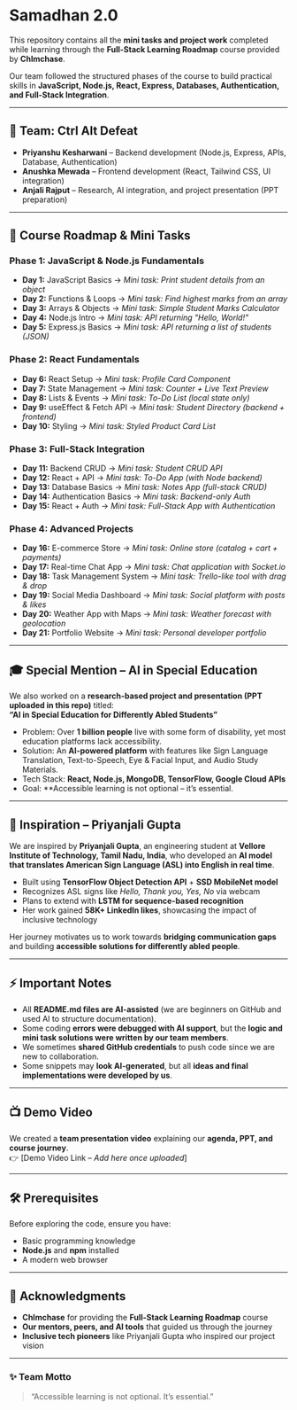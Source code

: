 # Samadhan 2.0

This repository contains all the **mini tasks and project work** completed while learning through the **Full-Stack Learning Roadmap** course provided by **Chlmchase**.  

Our team followed the structured phases of the course to build practical skills in **JavaScript, Node.js, React, Express, Databases, Authentication, and Full-Stack Integration**.  

---

## 📌 Team: Ctrl Alt Defeat
- **Priyanshu Kesharwani** – Backend development (Node.js, Express, APIs, Database, Authentication)  
- **Anushka Mewada** – Frontend development (React, Tailwind CSS, UI integration)  
- **Anjali Rajput** – Research, AI integration, and project presentation (PPT preparation)  

---

## 🚀 Course Roadmap & Mini Tasks

### Phase 1: JavaScript & Node.js Fundamentals
- **Day 1:** JavaScript Basics → *Mini task: Print student details from an object*  
- **Day 2:** Functions & Loops → *Mini task: Find highest marks from an array*  
- **Day 3:** Arrays & Objects → *Mini task: Simple Student Marks Calculator*  
- **Day 4:** Node.js Intro → *Mini task: API returning "Hello, World!"*  
- **Day 5:** Express.js Basics → *Mini task: API returning a list of students (JSON)*  

### Phase 2: React Fundamentals
- **Day 6:** React Setup → *Mini task: Profile Card Component*  
- **Day 7:** State Management → *Mini task: Counter + Live Text Preview*  
- **Day 8:** Lists & Events → *Mini task: To-Do List (local state only)*  
- **Day 9:** useEffect & Fetch API → *Mini task: Student Directory (backend + frontend)*  
- **Day 10:** Styling → *Mini task: Styled Product Card List*  

### Phase 3: Full-Stack Integration
- **Day 11:** Backend CRUD → *Mini task: Student CRUD API*  
- **Day 12:** React + API → *Mini task: To-Do App (with Node backend)*  
- **Day 13:** Database Basics → *Mini task: Notes App (full-stack CRUD)*  
- **Day 14:** Authentication Basics → *Mini task: Backend-only Auth*  
- **Day 15:** React + Auth → *Mini task: Full-Stack App with Authentication*  

### Phase 4: Advanced Projects
- **Day 16:** E-commerce Store → *Mini task: Online store (catalog + cart + payments)*  
- **Day 17:** Real-time Chat App → *Mini task: Chat application with Socket.io*  
- **Day 18:** Task Management System → *Mini task: Trello-like tool with drag & drop*  
- **Day 19:** Social Media Dashboard → *Mini task: Social platform with posts & likes*  
- **Day 20:** Weather App with Maps → *Mini task: Weather forecast with geolocation*  
- **Day 21:** Portfolio Website → *Mini task: Personal developer portfolio*  

---

## 🎓 Special Mention – AI in Special Education
We also worked on a **research-based project and presentation (PPT uploaded in this repo)** titled:  
**“AI in Special Education for Differently Abled Students”**  

- Problem: Over **1 billion people** live with some form of disability, yet most education platforms lack accessibility.  
- Solution: An **AI-powered platform** with features like Sign Language Translation, Text-to-Speech, Eye & Facial Input, and Audio Study Materials.  
- Tech Stack: **React, Node.js, MongoDB, TensorFlow, Google Cloud APIs**  
- Goal: **Accessible learning is not optional – it’s essential. 

---

## 🌟 Inspiration – Priyanjali Gupta
We are inspired by **Priyanjali Gupta**, an engineering student at **Vellore Institute of Technology, Tamil Nadu, India**, who developed an **AI model that translates American Sign Language (ASL) into English in real time**.  

- Built using **TensorFlow Object Detection API** + **SSD MobileNet model**  
- Recognizes ASL signs like *Hello, Thank you, Yes, No* via webcam  
- Plans to extend with **LSTM for sequence-based recognition**  
- Her work gained **58K+ LinkedIn likes**, showcasing the impact of inclusive technology  

Her journey motivates us to work towards **bridging communication gaps** and building **accessible solutions for differently abled people**.  

---

## ⚡ Important Notes
- All **README.md files are AI-assisted** (we are beginners on GitHub and used AI to structure documentation).  
- Some coding **errors were debugged with AI support**, but the **logic and mini task solutions were written by our team members**.  
- We sometimes **shared GitHub credentials** to push code since we are new to collaboration.  
- Some snippets may **look AI-generated**, but all **ideas and final implementations were developed by us**.  

---

## 📺 Demo Video
We created a **team presentation video** explaining our **agenda, PPT, and course journey**.  
👉 [Demo Video Link – *Add here once uploaded*]  

---

## 🛠️ Prerequisites
Before exploring the code, ensure you have:  
- Basic programming knowledge  
- **Node.js** and **npm** installed  
- A modern web browser  

---

## 🙌 Acknowledgments
- **Chlmchase** for providing the **Full-Stack Learning Roadmap** course  
- **Our mentors, peers, and AI tools** that guided us through the journey  
- **Inclusive tech pioneers** like Priyanjali Gupta who inspired our project vision  

---

### ✨ Team Motto
> “Accessible learning is not optional. It’s essential.”


  
